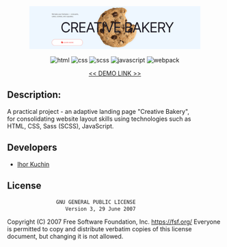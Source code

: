 <p align="center">
  <img src="readme-title.png" width="400" alt="Title">
</p>

<p align="center">
  <img src="https://img.shields.io/badge/-html-red" alt="html">
  <img src="https://img.shields.io/badge/-css-blue" alt="css">
  <img src="https://img.shields.io/badge/-scss-red" alt="scss">
  <img src="https://img.shields.io/badge/-javascript-yellow" alt="javascript">
  <img src="https://img.shields.io/badge/-webpack-lightblue" alt="webpack">
</p>

<p align="center">
  <a href="https://ik-web.github.io/layout-page-creative-bakery/"><< DEMO LINK >></a> 
</p>

## Description:

A practical project - an adaptive landing page "Creative Bakery", <br>
for consolidating website layout skills using technologies such as <br>
HTML, CSS, Sass (SCSS), JavaScript.

## Developers

- [Ihor Kuchin](https://github.com/ik-web)

## License

                    GNU GENERAL PUBLIC LICENSE
                       Version 3, 29 June 2007

 Copyright (C) 2007 Free Software Foundation, Inc. <https://fsf.org/>
 Everyone is permitted to copy and distribute verbatim copies
 of this license document, but changing it is not allowed.

